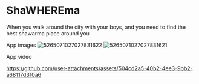 # ShaWHEREma
When you walk around the city with your boys, and you need to find the best shawarma place around you

App images
![5265071027027831622](https://github.com/user-attachments/assets/0a40ceac-524a-4f93-a72a-3a312405e34c)
![5265071027027831621](https://github.com/user-attachments/assets/4b925ea1-13c8-4405-bc45-05b621eb0f04)

App video

https://github.com/user-attachments/assets/504cd2a5-40b2-4ee3-9bb2-a68117d310a6


